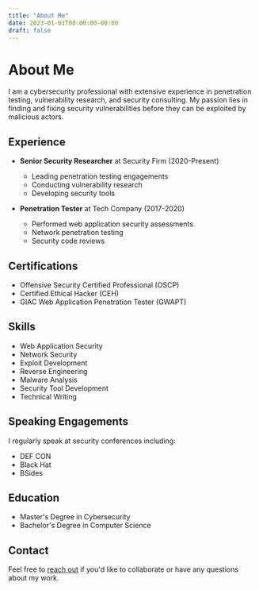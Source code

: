 ```yaml
---
title: "About Me"
date: 2023-01-01T00:00:00-00:00
draft: false
---
```


# About Me

I am a cybersecurity professional with extensive experience in penetration testing, vulnerability research, and security consulting. My passion lies in finding and fixing security vulnerabilities before they can be exploited by malicious actors.

## Experience

- **Senior Security Researcher** at Security Firm (2020-Present)
  - Leading penetration testing engagements
  - Conducting vulnerability research
  - Developing security tools

- **Penetration Tester** at Tech Company (2017-2020)
  - Performed web application security assessments
  - Network penetration testing
  - Security code reviews

## Certifications

- Offensive Security Certified Professional (OSCP)
- Certified Ethical Hacker (CEH)
- GIAC Web Application Penetration Tester (GWAPT)

## Skills

- Web Application Security
- Network Security
- Exploit Development
- Reverse Engineering
- Malware Analysis
- Security Tool Development
- Technical Writing

## Speaking Engagements

I regularly speak at security conferences including:
- DEF CON
- Black Hat
- BSides

## Education

- Master's Degree in Cybersecurity
- Bachelor's Degree in Computer Science

## Contact

Feel free to [reach out](/contact/) if you'd like to collaborate or have any questions about my work.
